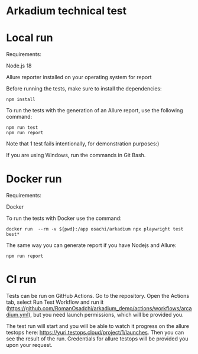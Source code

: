 # Arkadium technical test

# Local run
Requirements:

Node.js 18

Allure reporter installed on your operating system for report

Before running the tests, make sure to install the dependencies:

```
npm install
```
To run the tests with the generation of an Allure report, use the following command:
```
npm run test
npm run report
```
Note that 1 test fails intentionally, for demonstration purposes:)

If you are using Windows, run the commands in Git Bash.

# Docker run

Requirements:

Docker


To run the tests with Docker use the command:
```
docker run  --rm -v ${pwd}:/app osachi/arkadium npx playwright test best*
```
The same way you can generate report if you have Nodejs and Allure:
```
npm run report
```
# CI run
Tests can be run on GitHub Actions. Go to the repository. Open the Actions tab, select Run Test Workflow and run it (https://github.com/RomanOsadchi/arkadium_demo/actions/workflows/arcadium.yml), but you need launch permissions, which will be provided you.

The test run will start and you will be able to watch it progress on the allure testops here:
https://yuri.testops.cloud/project/1/launches.
Then you can see the result of the run. Credentials for allure testops will be provided you upon your request.
